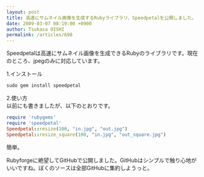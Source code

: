 ```yaml
---
layout: post
title: 高速にサムネイル画像を生成するRubyライブラリ、Speedpetalを公開しました。
date: 2009-03-07 08:19:00 +0900
author: Tsukasa OISHI
permalink: /articles/698
---
```



Speedpetalは高速にサムネイル画像を生成できるRubyのライブラリです。現在のところ、jpegのみに対応しています。  

1.インストール  

```ruby  
sudo gem install speedpetal  
```  

2.使い方  
以前にも書きましたが、以下のとおりです。  

```ruby  
require 'rubygems'  
require 'speedpetal'  
Speedpetal::resize(100, "in.jpg", "out.jpg")  
Speedpetal::resize_square(100, "in.jpg", "out_square.jpg")  
```  

簡単。  

Rubyforgeに絶望してGitHubで公開しました。GitHubはシンプルで触り心地がいいですね。ぼくのソースは全部GitHubに集約しようっと。  

